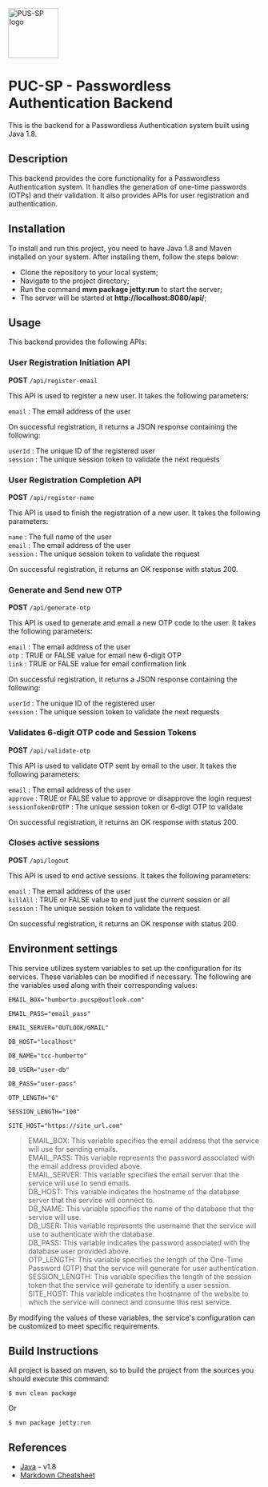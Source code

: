 <a href="https://www.pucsp.br/home"><img alt="PUS-SP logo" src="https://www5.pucsp.br/paginainicial/images/brasao-pucsp-black.png" height="100" /></a>

# PUC-SP - Passwordless Authentication Backend

This is the backend for a Passwordless Authentication system built using Java 1.8.

## Description
This backend provides the core functionality for a Passwordless Authentication system. It handles the generation of one-time passwords (OTPs) and their validation. It also provides APIs for user registration and authentication.

## Installation
To install and run this project, you need to have Java 1.8 and Maven installed on your system. After installing them, follow the steps below:

- Clone the repository to your local system;
- Navigate to the project directory;
- Run the command **mvn package jetty:run** to start the server;
- The server will be started at **http://localhost:8080/api/**;

## Usage
This backend provides the following APIs:

### User Registration Initiation API
**POST** ```/api/register-email```

This API is used to register a new user. It takes the following parameters:

```email``` : The email address of the user

On successful registration, it returns a JSON response containing the following:

```userId``` : The unique ID of the registered user<br>
```session``` : The unique session token to validate the next requests

### User Registration Completion API
**POST** ```/api/register-name```

This API is used to finish the registration of a new user. It takes the following parameters:

```name``` : The full name of the user<br>
```email``` : The email address of the user<br>
```session``` : The unique session token to validate the request

On successful registration, it returns an OK response with status 200.

### Generate and Send new OTP
**POST** ```/api/generate-otp```

This API is used to generate and email a new OTP code to the user. It takes the following parameters:

```email``` : The email address of the user<br>
```otp``` : TRUE or FALSE value for email new 6-digit OTP<br>
```link``` : TRUE or FALSE value for email confirmation link

On successful registration, it returns a JSON response containing the following:

```userId``` : The unique ID of the registered user<br>
```session``` : The unique session token to validate the next requests

### Validates 6-digit OTP code and Session Tokens
**POST** ```/api/validate-otp```

This API is used to validate OTP sent by email to the user. It takes the following parameters:

```email``` : The email address of the user<br>
```approve``` : TRUE or FALSE value to approve or disapprove the login request<br>
```sessionTokenOrOTP``` : The unique session token or 6-digt OTP to validate

On successful registration, it returns an OK response with status 200.

### Closes active sessions
**POST** ```/api/logout```

This API is used to end active sessions. It takes the following parameters:

```email``` : The email address of the user<br>
```killAll``` : TRUE or FALSE value to end just the current session or all<br>
```session``` : The unique session token to validate the request

On successful registration, it returns an OK response with status 200.

## Environment settings
This service utilizes system variables to set up the configuration for its services. These variables can be modified if necessary. The following are the variables used along with their corresponding values:

~~~
EMAIL_BOX="humberto.pucsp@outlook.com"

EMAIL_PASS="email_pass"

EMAIL_SERVER="OUTLOOK/GMAIL"

DB_HOST="localhost"

DB_NAME="tcc-humberto"

DB_USER="user-db"

DB_PASS="user-pass"

OTP_LENGTH="6"

SESSION_LENGTH="100"

SITE_HOST="https://site_url.com"
~~~

> EMAIL_BOX: This variable specifies the email address that the service will use for sending emails.<br>
> EMAIL_PASS: This variable represents the password associated with the email address provided above.<br>
> EMAIL_SERVER: This variable specifies the email server that the service will use to send emails.<br>
> DB_HOST: This variable indicates the hostname of the database server that the service will connect to.<br>
> DB_NAME: This variable specifies the name of the database that the service will use.<br>
> DB_USER: This variable represents the username that the service will use to authenticate with the database.<br>
> DB_PASS: This variable indicates the password associated with the database user provided above.<br>
> OTP_LENGTH: This variable specifies the length of the One-Time Password (OTP) that the service will generate for user authentication.<br>
> SESSION_LENGTH: This variable specifies the length of the session token that the service will generate to identify a user session.<br>
> SITE_HOST: This variable indicates the hostname of the website to which the service will connect and consume this rest service.

By modifying the values of these variables, the service's configuration can be customized to meet specific requirements.

## Build Instructions

All project is based on maven, so to build the project from the sources you should execute this command:

```shell
$ mvn clean package
```

Or
```shell
$ mvn package jetty:run
```

## References
* [Java](https://www.java.com/) - v1.8
* [Markdown Cheatsheet](https://github.com/adam-p/markdown-here/wiki/Markdown-Cheatsheet)
